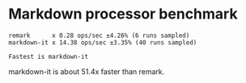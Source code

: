 Markdown processor benchmark
============================

```
remark      x 0.28 ops/sec ±4.26% (6 runs sampled)
markdown-it x 14.38 ops/sec ±3.35% (40 runs sampled)

Fastest is markdown-it
```

markdown-it is about 51.4x faster than remark.
